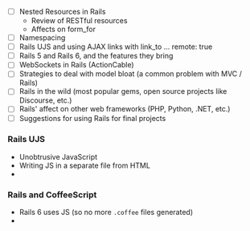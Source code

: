 * [ ] Nested Resources in Rails
  * Review of RESTful resources
  * Affects on form_for
* [ ] Namespacing
* [ ] Rails UJS and using AJAX links with link_to ... remote: true
* [ ] Rails 5 and Rails 6, and the features they bring
* [ ] WebSockets in Rails (ActionCable)
* [ ] Strategies to deal with model bloat (a common problem with MVC / Rails)
* [ ] Rails in the wild (most popular gems, open source projects like Discourse, etc.)
* [ ] Rails' affect on other web frameworks (PHP, Python, .NET, etc.)
* [ ] Suggestions for using Rails for final projects

### Rails UJS
* Unobtrusive JavaScript
* Writing JS in a separate file from HTML
* 

### Rails and CoffeeScript
* Rails 6 uses JS (so no more `.coffee` files generated)
* 

### 
